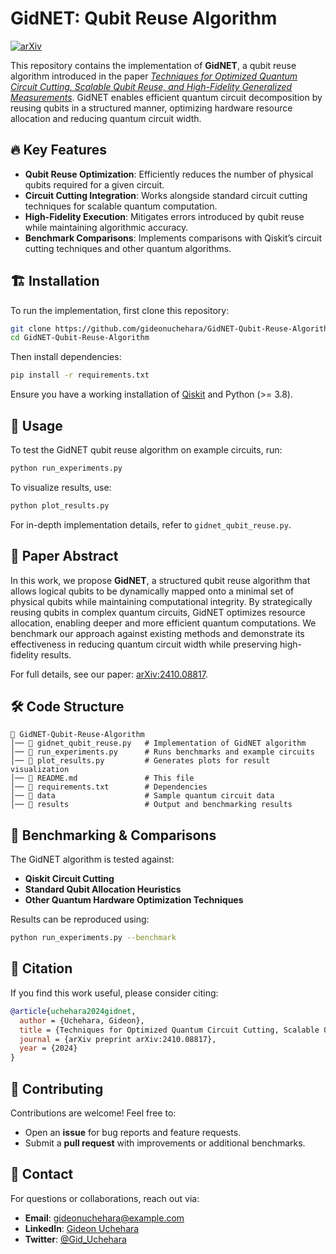 # GidNET: Qubit Reuse Algorithm

[![arXiv](https://img.shields.io/badge/arXiv-2410.08817-B31B1B.svg)](https://arxiv.org/abs/2410.08817)

This repository contains the implementation of **GidNET**, a qubit reuse algorithm introduced in the paper [*Techniques for Optimized Quantum Circuit Cutting, Scalable Qubit Reuse, and High-Fidelity Generalized Measurements*](https://arxiv.org/abs/2410.08817). GidNET enables efficient quantum circuit decomposition by reusing qubits in a structured manner, optimizing hardware resource allocation and reducing quantum circuit width.

## 🔥 Key Features
- **Qubit Reuse Optimization**: Efficiently reduces the number of physical qubits required for a given circuit.
- **Circuit Cutting Integration**: Works alongside standard circuit cutting techniques for scalable quantum computation.
- **High-Fidelity Execution**: Mitigates errors introduced by qubit reuse while maintaining algorithmic accuracy.
- **Benchmark Comparisons**: Implements comparisons with Qiskit’s circuit cutting techniques and other quantum algorithms.

## 🏗️ Installation
To run the implementation, first clone this repository:
```bash
git clone https://github.com/gideonuchehara/GidNET-Qubit-Reuse-Algorithm.git
cd GidNET-Qubit-Reuse-Algorithm
```
Then install dependencies:
```bash
pip install -r requirements.txt
```
Ensure you have a working installation of [Qiskit](https://qiskit.org/) and Python (>= 3.8).

## 🚀 Usage
To test the GidNET qubit reuse algorithm on example circuits, run:
```bash
python run_experiments.py
```
To visualize results, use:
```bash
python plot_results.py
```
For in-depth implementation details, refer to `gidnet_qubit_reuse.py`.

## 📜 Paper Abstract
In this work, we propose **GidNET**, a structured qubit reuse algorithm that allows logical qubits to be dynamically mapped onto a minimal set of physical qubits while maintaining computational integrity. By strategically reusing qubits in complex quantum circuits, GidNET optimizes resource allocation, enabling deeper and more efficient quantum computations. We benchmark our approach against existing methods and demonstrate its effectiveness in reducing quantum circuit width while preserving high-fidelity results.

For full details, see our paper: [arXiv:2410.08817](https://arxiv.org/abs/2410.08817).

## 🛠️ Code Structure
```
📂 GidNET-Qubit-Reuse-Algorithm
│── 📄 gidnet_qubit_reuse.py   # Implementation of GidNET algorithm
│── 📄 run_experiments.py      # Runs benchmarks and example circuits
│── 📄 plot_results.py         # Generates plots for result visualization
│── 📄 README.md               # This file
│── 📄 requirements.txt        # Dependencies
│── 📂 data                    # Sample quantum circuit data
│── 📂 results                 # Output and benchmarking results
```

## 🔬 Benchmarking & Comparisons
The GidNET algorithm is tested against:
- **Qiskit Circuit Cutting** 
- **Standard Qubit Allocation Heuristics**
- **Other Quantum Hardware Optimization Techniques**

Results can be reproduced using:
```bash
python run_experiments.py --benchmark
```

## 📢 Citation
If you find this work useful, please consider citing:
```bibtex
@article{uchehara2024gidnet,
  author = {Uchehara, Gideon},
  title = {Techniques for Optimized Quantum Circuit Cutting, Scalable Qubit Reuse, and High-Fidelity Generalized Measurements},
  journal = {arXiv preprint arXiv:2410.08817},
  year = {2024}
}
```

## 🤝 Contributing
Contributions are welcome! Feel free to:
- Open an **issue** for bug reports and feature requests.
- Submit a **pull request** with improvements or additional benchmarks.

## 📩 Contact
For questions or collaborations, reach out via:
- **Email**: [gideonuchehara@example.com](mailto:gideonuchehara@example.com)
- **LinkedIn**: [Gideon Uchehara](https://www.linkedin.com/in/gideonuchehara/)
- **Twitter**: [@Gid_Uchehara](https://twitter.com/Gid_Uchehara)

